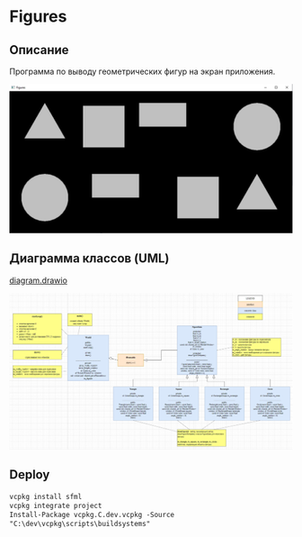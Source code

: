 # Figures

## Описание

Программа по выводу геометрических фигур на экран приложения.

![figures](images/figures.jpg)



## Диаграмма классов (UML)

[diagram.drawio](diagram.drawio) 

![diagram](images/diagram.jpg)



## Deploy

```
vcpkg install sfml
vcpkg integrate project
Install-Package vcpkg.C.dev.vcpkg -Source "C:\dev\vcpkg\scripts\buildsystems"
```
